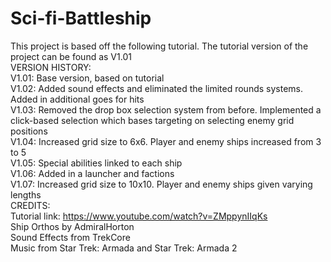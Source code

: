 # Sci-fi-Battleship
This project is based off the following tutorial. The tutorial version of the project can be found as V1.01<br />
VERSION HISTORY:<br />
V1.01: Base version, based on tutorial<br />
V1.02: Added sound effects and eliminated the limited rounds systems. Added in additional goes for hits<br />
V1.03: Removed the drop box selection system from before. Implemented a click-based selection which bases targeting on selecting enemy grid positions<br />
V1.04: Increased grid size to 6x6. Player and enemy ships increased from 3 to 5<br />
V1.05: Special abilities linked to each ship<br />
V1.06: Added in a launcher and factions<br />
V1.07: Increased grid size to 10x10. Player and enemy ships given varying lengths<br />
CREDITS:<br />
Tutorial link: https://www.youtube.com/watch?v=ZMppynIIqKs<br />
Ship Orthos by AdmiralHorton<br />
Sound Effects from TrekCore<br />
Music from Star Trek: Armada and Star Trek: Armada 2<br />
